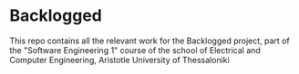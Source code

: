 # Backlogged
This repo contains all the relevant work for the Backlogged project, part of the "Software Engineering 1" course of the school of Electrical and Computer Engineering, Aristotle University of Thessaloniki
